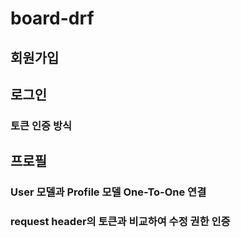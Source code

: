 # board-drf

## 회원가입

## 로그인
### 토큰 인증 방식

## 프로필
### User 모델과 Profile 모델 One-To-One 연결
### request header의 토큰과 비교하여 수정 권한 인증 